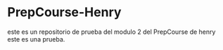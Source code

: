 # PrepCourse-Henry
este es un repositorio de prueba del modulo 2 del PrepCourse de henry
este es una prueba. 